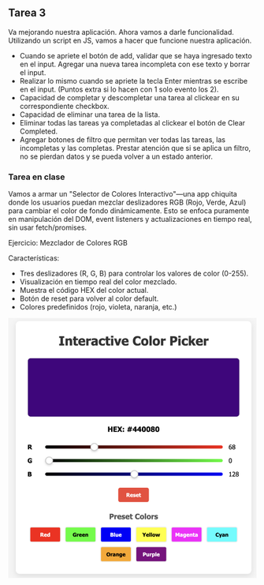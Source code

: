 ## Tarea 3

Va mejorando nuestra aplicación. Ahora vamos a darle funcionalidad.
Utilizando un script en JS, vamos a hacer que funcione nuestra aplicación.

- Cuando se apriete el botón de add, validar que se haya ingresado texto en el input. Agregar una nueva tarea incompleta con ese texto y borrar el input.
- Realizar lo mismo cuando se apriete la tecla Enter mientras se escribe en el input. (Puntos extra si lo hacen con 1 solo evento los 2).
- Capacidad de completar y descompletar una tarea al clickear en su correspondiente checkbox.
- Capacidad de eliminar una tarea de la lista.
- Eliminar todas las tareas ya completadas al clickear el botón de Clear Completed.
- Agregar botones de filtro que permitan ver todas las tareas, las incompletas y las completas. Prestar atención que si se aplica un filtro, no se pierdan datos y se pueda volver a un estado anterior.

### Tarea en clase

Vamos a armar un "Selector de Colores Interactivo"—una app chiquita donde los usuarios puedan mezclar deslizadores RGB (Rojo, Verde, Azul) para cambiar el color de fondo dinámicamente. Esto se enfoca puramente en manipulación del DOM, event listeners y actualizaciones en tiempo real, sin usar fetch/promises.

Ejercicio: Mezclador de Colores RGB

Características:

- Tres deslizadores (R, G, B) para controlar los valores de color (0-255).
- Visualización en tiempo real del color mezclado.
- Muestra el código HEX del color actual.
- Botón de reset para volver al color default.
- Colores predefinidos (rojo, violeta, naranja, etc.)

![Picker](./picker.png)

